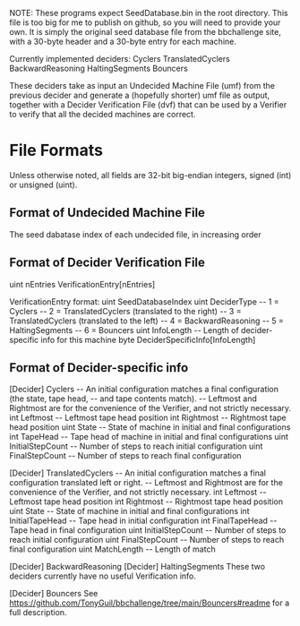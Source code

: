 NOTE: These programs expect SeedDatabase.bin in the root directory. This file is too big for me to publish on github, so you will need to provide your own. It is simply the original seed database file from the bbchallenge site, with a 30-byte header and a 30-byte entry for each machine.

Currently implemented deciders:
  Cyclers
  TranslatedCyclers
  BackwardReasoning
  HaltingSegments
  Bouncers

These deciders take as input an Undecided Machine File (umf) from the previous decider and generate a (hopefully shorter) umf file as output, together with a Decider Verification File (dvf) that can be used by a Verifier to verify that all the decided machines are correct.

File Formats
============
Unless otherwise noted, all fields are 32-bit big-endian integers, signed (int) or unsigned (uint).

Format of Undecided Machine File
--------------------------------
  The seed dabatase index of each undecided file, in increasing order

Format of Decider Verification File
-----------------------------------

  uint nEntries
  VerificationEntry[nEntries]

  VerificationEntry format:
    uint SeedDatabaseIndex
    uint DeciderType -- 1 = Cyclers
                     -- 2 = TranslatedCyclers (translated to the right)
                     -- 3 = TranslatedCyclers (translated to the left)
                     -- 4 = BackwardReasoning
                     -- 5 = HaltingSegments
                     -- 6 = Bouncers
    uint InfoLength  -- Length of decider-specific info for this machine
    byte  DeciderSpecificInfo[InfoLength]

Format of Decider-specific info
-------------------------------

[Decider] Cyclers
  -- An initial configuration matches a final configuration (the state, tape head,
  -- and tape contents match).
  -- Leftmost and Rightmost are for the convenience of the Verifier, and not strictly necessary.
  int Leftmost          -- Leftmost tape head position
  int Rightmost         -- Rightmost tape head position
  uint State            -- State of machine in initial and final configurations
  int TapeHead          -- Tape head of machine in initial and final configurations
  uint InitialStepCount -- Number of steps to reach initial configuration
  uint FinalStepCount   -- Number of steps to reach final configuration

[Decider] TranslatedCyclers
  -- An initial configuration matches a final configuration translated left or right.
  -- Leftmost and Rightmost are for the convenience of the Verifier, and not strictly necessary.
  int Leftmost            -- Leftmost tape head position
  int Rightmost           -- Rightmost tape head position
  uint State              -- State of machine in initial and final configurations
  int InitialTapeHead     -- Tape head in initial configuration
  int FinalTapeHead       -- Tape head in final configuration
  uint InitialStepCount   -- Number of steps to reach initial configuration
  uint FinalStepCount     -- Number of steps to reach final configuration
  uint MatchLength        -- Length of match

[Decider] BackwardReasoning
[Decider] HaltingSegments
  These two deciders currently have no useful Verification info.

[Decider] Bouncers
  See https://github.com/TonyGuil/bbchallenge/tree/main/Bouncers#readme for a full description.